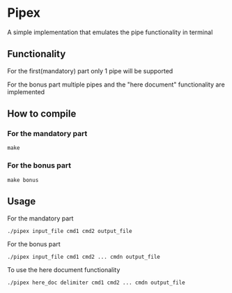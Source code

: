 # Pipex

A simple implementation that emulates the pipe functionality in terminal

## Functionality

For the first(mandatory) part only 1 pipe will be supported

For the bonus part multiple pipes and the "here document" functionality are implemented

## How to compile

### For the mandatory part
```
make
```

### For the bonus part
```
make bonus
```

## Usage
For the mandatory part
```
./pipex input_file cmd1 cmd2 output_file
```

For the bonus part
```
./pipex input_file cmd1 cmd2 ... cmdn output_file
```

To use the here document functionality
```
./pipex here_doc delimiter cmd1 cmd2 ... cmdn output_file
```
